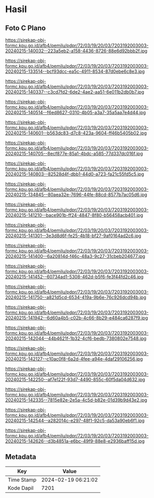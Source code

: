 # Hasil

## Foto C Plano

https://sirekap-obj-formc.kpu.go.id/afb4/pemilu/pdpr/72/03/19/20/03/7203192003003-20240215-140032--223a5eb2-a158-4436-8726-88e6d92bbb2f.jpg

https://sirekap-obj-formc.kpu.go.id/afb4/pemilu/pdpr/72/03/19/20/03/7203192003003-20240215-133514--bcf93dcc-ea5c-4911-8534-87d0ebe6c8e3.jpg

https://sirekap-obj-formc.kpu.go.id/afb4/pemilu/pdpr/72/03/19/20/03/7203192003003-20240215-140337--c3cd7fd2-6de2-4ae2-aa51-6e011b2db0b7.jpg

https://sirekap-obj-formc.kpu.go.id/afb4/pemilu/pdpr/72/03/19/20/03/7203192003003-20240215-140514--f6ed8627-0310-4b05-a3a7-35a5aa7e4d44.jpg

https://sirekap-obj-formc.kpu.go.id/afb4/pemilu/pdpr/72/03/19/20/03/7203192003003-20240215-140601--b563dc83-d7c8-423a-9604-ff46b5405b02.jpg

https://sirekap-obj-formc.kpu.go.id/afb4/pemilu/pdpr/72/03/19/20/03/7203192003003-20240215-140705--8ecf877e-85a1-4bdc-a585-77d337dc016f.jpg

https://sirekap-obj-formc.kpu.go.id/afb4/pemilu/pdpr/72/03/19/20/03/7203192003003-20240215-140803--82528d4f-dbb1-44d0-a723-fa21c55fd5c5.jpg

https://sirekap-obj-formc.kpu.go.id/afb4/pemilu/pdpr/72/03/19/20/03/7203192003003-20240215-134845--80aea32e-7696-44fe-88cd-8577b7ac05d6.jpg

https://sirekap-obj-formc.kpu.go.id/afb4/pemilu/pdpr/72/03/19/20/03/7203192003003-20240215-141210--bace901b-ff24-4847-8f80-b56458acb401.jpg

https://sirekap-obj-formc.kpu.go.id/afb4/pemilu/pdpr/72/03/19/20/03/7203192003003-20240215-141301--3e3d8d6f-fe25-4b18-bf27-9af0164ad2c6.jpg

https://sirekap-obj-formc.kpu.go.id/afb4/pemilu/pdpr/72/03/19/20/03/7203192003003-20240215-141400--6a20814d-f46c-48a3-9c27-31cbeb204677.jpg

https://sirekap-obj-formc.kpu.go.id/afb4/pemilu/pdpr/72/03/19/20/03/7203192003003-20240215-141452--60734ad1-5308-462d-b5f6-fe3f44fd2c46.jpg

https://sirekap-obj-formc.kpu.go.id/afb4/pemilu/pdpr/72/03/19/20/03/7203192003003-20240215-141750--a821d5cd-6534-419a-9b6e-76c926dcd94b.jpg

https://sirekap-obj-formc.kpu.go.id/afb4/pemilu/pdpr/72/03/19/20/03/7203192003003-20240215-141942--6d60a4b5-c02b-4c66-8b29-e484ca6287f9.jpg

https://sirekap-obj-formc.kpu.go.id/afb4/pemilu/pdpr/72/03/19/20/03/7203192003003-20240215-142044--44b4621f-1b32-4cf6-bedb-7380802e7548.jpg

https://sirekap-obj-formc.kpu.go.id/afb4/pemilu/pdpr/72/03/19/20/03/7203192003003-20240215-142127--c10ac0f8-6a2d-4fee-a94e-4daf29106256.jpg

https://sirekap-obj-formc.kpu.go.id/afb4/pemilu/pdpr/72/03/19/20/03/7203192003003-20240215-142250--af7e122f-93d7-4490-855c-60f5da04d632.jpg

https://sirekap-obj-formc.kpu.go.id/afb4/pemilu/pdpr/72/03/19/20/03/7203192003003-20240215-142335--7815e82e-2e5a-4c5d-b82e-01d39b9d43e2.jpg

https://sirekap-obj-formc.kpu.go.id/afb4/pemilu/pdpr/72/03/19/20/03/7203192003003-20240215-142544--a282014c-e297-48f1-92c5-da53a90eb6f1.jpg

https://sirekap-obj-formc.kpu.go.id/afb4/pemilu/pdpr/72/03/19/20/03/7203192003003-20240215-142626--d3b4851a-e6bc-49f9-88e8-e2936baff15d.jpg


## Metadata

| Key        | Value               |
| ---------- | ------------------- |
| Time Stamp | 2024-02-19 06:21:02 |
| Kode Dapil | 7201                |



